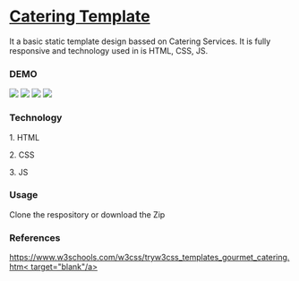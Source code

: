 # <a href="https://abhisheksinghkirola.github.io/CateringTemplate/" target="blank">Catering Template</a>

<p>
  It a basic static template design bassed on Catering Services. It is fully responsive and technology used in is HTML, CSS, JS.
</p>
<h3>DEMO</h3>
<img src="https://github.com/AbhishekSinghkirola/CateringTemplate/assets/100200440/509fe20d-9f21-4db4-b021-8f69e78a4683">
<img src="https://github.com/AbhishekSinghkirola/CateringTemplate/assets/100200440/d2285437-b77b-4677-a3c2-13cf97037cf8">
<img src="https://github.com/AbhishekSinghkirola/CateringTemplate/assets/100200440/8acb1d87-3920-4074-8815-b6f6b8f0d181">
<img src="https://github.com/AbhishekSinghkirola/CateringTemplate/assets/100200440/4ef78db8-8981-453c-b408-d3a5a667f264">

<h3>Technology</h3>
<p>1. HTML</p>
<p>2. CSS</p>
<p>3. JS</p>
<h3>Usage</h3>
<p>Clone the respository or download the Zip</p>
<h3>References</h3>
<a href="https://www.w3schools.com/w3css/tryw3css_templates_gourmet_catering.htm" target="blank">https://www.w3schools.com/w3css/tryw3css_templates_gourmet_catering.htm< target="blank"/a>


